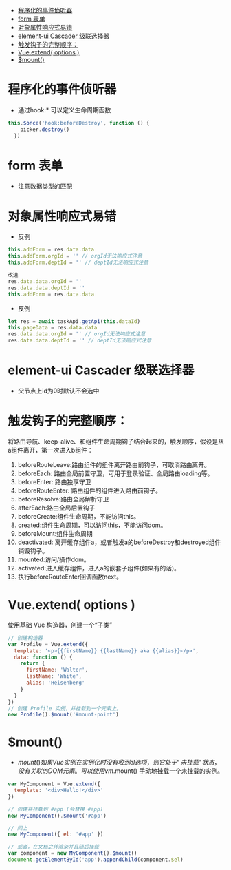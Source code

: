 <!-- TOC -->

- [程序化的事件侦听器](#程序化的事件侦听器)
- [form 表单](#form-表单)
- [对象属性响应式易错](#对象属性响应式易错)
- [element-ui Cascader 级联选择器](#element-ui-cascader-级联选择器)
- [触发钩子的完整顺序：](#触发钩子的完整顺序)
- [Vue.extend( options )](#vueextend-options-)
- [$mount()](#mount)

<!-- /TOC -->

# 程序化的事件侦听器

* 通过hook:* 可以定义生命周期函数

```js
this.$once('hook:beforeDestroy', function () {
    picker.destroy()
  })
```

# form 表单

* 注意数据类型的匹配

# 对象属性响应式易错

* 反例
```js
this.addForm = res.data.data
this.addForm.orgId = '' // orgId无法响应式注意
this.addForm.deptId = '' // deptId无法响应式注意

改进
res.data.data.orgId = '' 
res.data.data.deptId = '' 
this.addForm = res.data.data

```
* 反例
```js
let res = await taskApi.getApi(this.dataId)
this.pageData = res.data.data
res.data.data.orgId = '' // orgId无法响应式注意
res.data.data.deptId = '' // deptId无法响应式注意
```


# element-ui Cascader 级联选择器

* 父节点上id为0时默认不会选中


# 触发钩子的完整顺序：
将路由导航、keep-alive、和组件生命周期钩子结合起来的，触发顺序，假设是从a组件离开，第一次进入b组件：

1. beforeRouteLeave:路由组件的组件离开路由前钩子，可取消路由离开。
2. beforeEach: 路由全局前置守卫，可用于登录验证、全局路由loading等。
3. beforeEnter: 路由独享守卫
4. beforeRouteEnter: 路由组件的组件进入路由前钩子。
5. beforeResolve:路由全局解析守卫
6. afterEach:路由全局后置钩子
7. beforeCreate:组件生命周期，不能访问this。
8. created:组件生命周期，可以访问this，不能访问dom。
9. beforeMount:组件生命周期
10. deactivated: 离开缓存组件a，或者触发a的beforeDestroy和destroyed组件销毁钩子。
11. mounted:访问/操作dom。
12. activated:进入缓存组件，进入a的嵌套子组件(如果有的话)。
13. 执行beforeRouteEnter回调函数next。

# Vue.extend( options )

使用基础 Vue 构造器，创建一个“子类”

```js
// 创建构造器
var Profile = Vue.extend({
  template: '<p>{{firstName}} {{lastName}} aka {{alias}}</p>',
  data: function () {
    return {
      firstName: 'Walter',
      lastName: 'White',
      alias: 'Heisenberg'
    }
  }
})
// 创建 Profile 实例，并挂载到一个元素上。
new Profile().$mount('#mount-point')
```

# $mount() 

* $mount() 如果 Vue 实例在实例化时没有收到 el 选项，则它处于“未挂载”状态，没有关联的 DOM 元素。可以使用 vm.$mount() 手动地挂载一个未挂载的实例。
```js
var MyComponent = Vue.extend({
  template: '<div>Hello!</div>'
})

// 创建并挂载到 #app (会替换 #app)
new MyComponent().$mount('#app')

// 同上
new MyComponent({ el: '#app' })

// 或者，在文档之外渲染并且随后挂载
var component = new MyComponent().$mount()
document.getElementById('app').appendChild(component.$el)
```